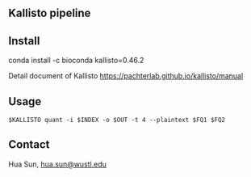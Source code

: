 
Kallisto pipeline
------------------


Install
--------

conda install -c bioconda kallisto=0.46.2


Detail document of Kallisto https://pachterlab.github.io/kallisto/manual


Usage
--------

```
$KALLISTO quant -i $INDEX -o $OUT -t 4 --plaintext $FQ1 $FQ2
```


Contact
-------------
Hua Sun, <hua.sun@wustl.edu>



